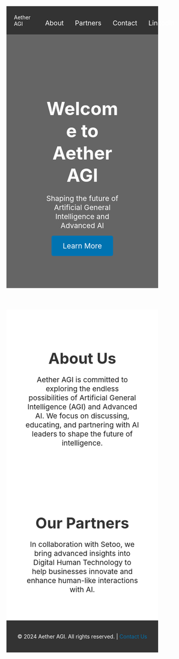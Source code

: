<!DOCTYPE html>
<html lang="en">
<head>
  <meta charset="UTF-8">
  <meta name="viewport" content="width=device-width, initial-scale=1.0">
  <title>Aether AGI</title>
  <style>
    * {
      margin: 0;
      padding: 0;
      box-sizing: border-box;
    }

    body {
      font-family: 'Arial', sans-serif;
      line-height: 1.6;
      background-color: #f4f4f4;
      color: #333;
    }

    nav {
      display: flex;
      justify-content: space-between;
      align-items: center;
      background-color: #333;
      color: #fff;
      padding: 20px;
    }

    nav ul {
      list-style: none;
      display: flex;
    }

    nav ul li {
      margin: 0 15px;
    }

    nav ul li a {
      color: #fff;
      text-decoration: none;
      font-size: 1.1rem;
    }

    .header-content {
      text-align: center;
      padding: 100px;
      background: linear-gradient(rgba(0, 0, 0, 0.6), rgba(0, 0, 0, 0.6)), url('https://source.unsplash.com/1600x900/?ai,technology') no-repeat center center/cover;
      color: #fff;
    }

    .header-content h1 {
      font-size: 3rem;
      margin-bottom: 20px;
    }

    .header-content p {
      font-size: 1.2rem;
      margin-bottom: 30px;
    }

    .header-content .cta {
      background-color: #0073b1;
      color: #fff;
      padding: 15px 30px;
      text-decoration: none;
      font-size: 1.2rem;
      border-radius: 5px;
    }

    section {
      padding: 50px;
      background-color: #fff;
      text-align: center;
    }

    section h2 {
      font-size: 2.5rem;
      color: #333;
    }

    section p {
      font-size: 1.2rem;
      max-width: 800px;
      margin: 20px auto;
    }

    footer {
      background-color: #333;
      color: #fff;
      text-align: center;
      padding: 20px;
    }

    footer a {
      color: #0073b1;
      text-decoration: none;
    }
  </style>
</head>
<body>
  <nav>
    <div class="logo">Aether AGI</div>
    <ul>
      <li><a href="#about">About</a></li>
      <li><a href="#partners">Partners</a></li>
      <li><a href="#contact">Contact</a></li>
      <li><a href="https://www.linkedin.com/company/aether-agi" target="_blank">LinkedIn</a></li>
    </ul>
  </nav>

  <header>
    <div class="header-content">
      <h1>Welcome to Aether AGI</h1>
      <p>Shaping the future of Artificial General Intelligence and Advanced AI</p>
      <a href="#about" class="cta">Learn More</a>
    </div>
  </header>

  <section id="about">
    <h2>About Us</h2>
    <p>Aether AGI is committed to exploring the endless possibilities of Artificial General Intelligence (AGI) and Advanced AI. We focus on discussing, educating, and partnering with AI leaders to shape the future of intelligence.</p>
  </section>

  <section id="partners">
    <h2>Our Partners</h2>
    <p>In collaboration with Setoo, we bring advanced insights into Digital Human Technology to help businesses innovate and enhance human-like interactions with AI.</p>
  </section>

  <footer id="contact">
    <p>&copy; 2024 Aether AGI. All rights reserved. | <a href="mailto:contact@aetheragi.com">Contact Us</a></p>
  </footer>
</body>
</html>
